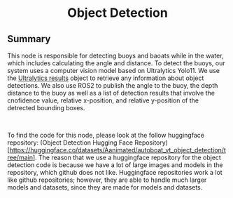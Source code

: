 # <p style="text-align: center;"> Object Detection </p>

## Summary

This node is responsible for detecting buoys and baoats while in the water, which includes calculating the angle and distance. To detect the buoys, our system uses a computer vision model based on Ultralytics Yolo11. We use the <a href="https://docs.ultralytics.com/modes/predict/#working-with-results" target="_blank">Ultralytics  results</a> object to retrieve any information about object detections. We also use ROS2 to publish the angle to the buoy, the depth distance to the buoy as well as a list of detection results that involve the cnofidence value, relative x-position, and relative y-position of the detrected bounding boxes.

<br>

To find the code for this node, please look at the follow huggingface repository: (Object Detection Hugging Face Repository)[https://huggingface.co/datasets/Aanimated/autoboat_vt_object_detection/tree/main]. The reason that we use a huggingface repository for the object detection code is because we have a lot of large images and models in the repository, which github does not like. Huggingface repositories work a lot like github repositories; however, they are able to handle much larger models and datasets, since they are made for models and datasets. 
